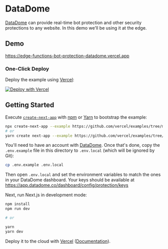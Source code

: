 # DataDome

[DataDome](https://datadome.co/) can provide real-time bot protection and other security protections to any website. In this demo we'll be using it at the edge.

## Demo

https://edge-functions-bot-protection-datadome.vercel.app

### One-Click Deploy

Deploy the example using [Vercel](https://vercel.com?utm_source=github&utm_medium=readme):

[![Deploy with Vercel](https://vercel.com/button)](https://vercel.com/new/clone?repository-url=https%3A%2F%2Fgithub.com%2Fvercel-customer-feedback%2Fedge-middleware%2Ftree%2Fmain%2Fexamples%2Fbot-protection-datadome&env=NEXT_PUBLIC_DATADOME_CLIENT_KEY,DATADOME_SERVER_KEY&project-name=bot-protection-datadome&repository-name=bot-protection-datadome)

## Getting Started

Execute [`create-next-app`](https://github.com/vercel/next.js/tree/canary/packages/create-next-app) with [npm](https://docs.npmjs.com/cli/init) or [Yarn](https://yarnpkg.com/lang/en/docs/cli/create/) to bootstrap the example:

```bash
npx create-next-app --example https://github.com/vercel/examples/tree/main/edge-functions/bot-protection-datadome bot-protection-datadome
# or
yarn create next-app --example https://github.com/vercel/examples/tree/main/edge-functions/bot-protection-datadome bot-protection-datadome
```

You'll need to have an account with [DataDome](https://datadome.co/free-signup/). Once that's done, copy the `.env.example` file in this directory to `.env.local` (which will be ignored by Git):

```bash
cp .env.example .env.local
```

Then open `.env.local` and set the environment variables to match the ones in your DataDome dashboard. Your keys should be available at https://app.datadome.co/dashboard/config/protection/keys

Next, run Next.js in development mode:

```bash
npm install
npm run dev

# or

yarn
yarn dev
```

Deploy it to the cloud with [Vercel](https://vercel.com/new?utm_source=github&utm_medium=readme&utm_campaign=edge-middleware-eap) ([Documentation](https://nextjs.org/docs/deployment)).
